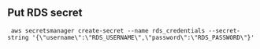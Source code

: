 ## Put RDS secret
```shell
 aws secretsmanager create-secret --name rds_credentials --secret-string '{\"username\":\"RDS_USERNAME\",\"password\":\"RDS_PASSWORD\"}'
```
